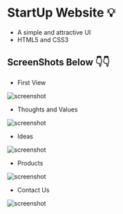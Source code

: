 # StartUp Website 💡
- A simple and attractive UI
- HTML5 and CSS3 

## ScreenShots Below 👇👇

- First View

![screenshot](https://github.com/deathook007/StartUp-website-html-css/blob/master/images/FrontPage.png)

- Thoughts and Values

![screenshot](https://github.com/deathook007/StartUp-website-html-css/blob/master/images/MyThoughts.png)

- Ideas

![screenshot](https://github.com/deathook007/StartUp-website-html-css/blob/master/images/OurIdeas.png)

- Products

![screenshot](https://github.com/deathook007/StartUp-website-html-css/blob/master/images/Products.png)

- Contact Us

![screenshot](https://github.com/deathook007/StartUp-website-html-css/blob/master/images/ContactUs.png)


